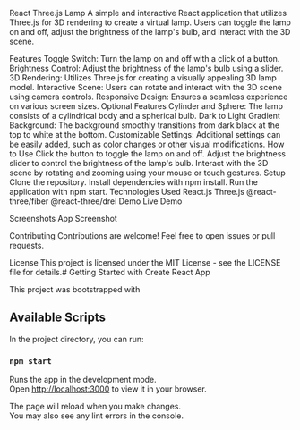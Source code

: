 React Three.js Lamp
A simple and interactive React application that utilizes Three.js for 3D rendering to create a virtual lamp. Users can toggle the lamp on and off, adjust the brightness of the lamp's bulb, and interact with the 3D scene.

Features
Toggle Switch: Turn the lamp on and off with a click of a button.
Brightness Control: Adjust the brightness of the lamp's bulb using a slider.
3D Rendering: Utilizes Three.js for creating a visually appealing 3D lamp model.
Interactive Scene: Users can rotate and interact with the 3D scene using camera controls.
Responsive Design: Ensures a seamless experience on various screen sizes.
Optional Features
Cylinder and Sphere: The lamp consists of a cylindrical body and a spherical bulb.
Dark to Light Gradient Background: The background smoothly transitions from dark black at the top to white at the bottom.
Customizable Settings: Additional settings can be easily added, such as color changes or other visual modifications.
How to Use
Click the button to toggle the lamp on and off.
Adjust the brightness slider to control the brightness of the lamp's bulb.
Interact with the 3D scene by rotating and zooming using your mouse or touch gestures.
Setup
Clone the repository.
Install dependencies with npm install.
Run the application with npm start.
Technologies Used
React.js
Three.js
@react-three/fiber
@react-three/drei
Demo
Live Demo <!-- Add the link to your deployed app -->

Screenshots
App Screenshot

Contributing
Contributions are welcome! Feel free to open issues or pull requests.

License
This project is licensed under the MIT License - see the LICENSE file for details.# Getting Started with Create React App

This project was bootstrapped with 

## Available Scripts

In the project directory, you can run:

### `npm start`

Runs the app in the development mode.\
Open [http://localhost:3000](http://localhost:3000) to view it in your browser.

The page will reload when you make changes.\
You may also see any lint errors in the console.

